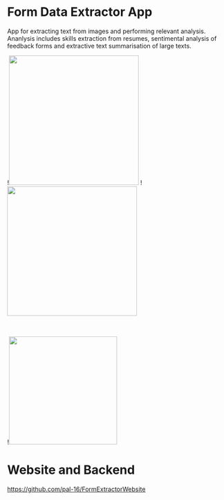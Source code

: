 # Form Data Extractor App
App for extracting text from images and performing relevant analysis. Ananlysis includes skills extraction from resumes, sentimental analysis of feedback forms and extractive text summarisation of large texts.


!<img src="https://github.com/pal-16/FormDataExtractorApp/blob/master/retrieved-form.JPG" height = 300/>
!<img src="https://github.com/pal-16/FormDataExtractorApp/blob/master/cmd.jpeg" height = 300/> 

<br>
<br>
!<img src="https://github.com/pal-16/FormDataExtractorApp/blob/master/selection.jpeg" height = 250/> 


# Website and Backend
https://github.com/pal-16/FormExtractorWebsite



